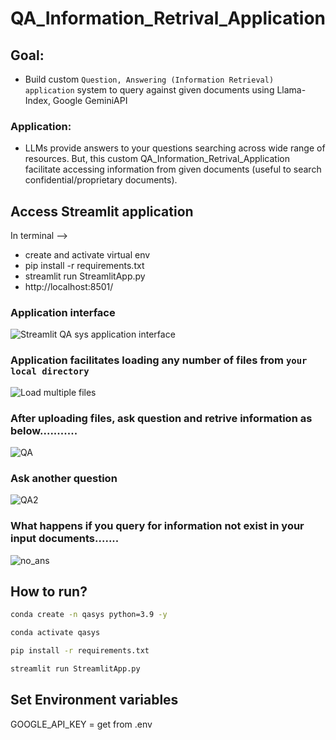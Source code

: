 
# QA_Information_Retrival_Application

## Goal: 
- Build custom `Question, Answering (Information Retrieval) application` system to query against given documents using Llama-Index, Google GeminiAPI     
### Application: 
- LLMs provide answers to your questions searching across wide range of resources. But, this custom QA_Information_Retrival_Application facilitate accessing information from given documents (useful to search confidential/proprietary documents).

## Access Streamlit application
In terminal -->
- create and activate virtual env
- pip install -r requirements.txt
- streamlit run StreamlitApp.py
- http://localhost:8501/
  
### Application interface

![Streamlit QA sys application interface](https://github.com/malleswarigelli/QA_Information_Retrival_Application/assets/84688050/d84cef4c-17b7-45fa-aca5-23e9a1efb9e3)

### Application facilitates loading any number of files from `your local directory`
![Load multiple files](https://github.com/malleswarigelli/QA_Information_Retrival_Application/assets/84688050/08dd0abf-5227-4c64-8f6f-8497c817f6ae)

### After uploading files, ask question and retrive information as below...........
![QA](https://github.com/malleswarigelli/QA_Information_Retrival_Application/assets/84688050/938118ca-cc8e-4410-988f-c3c2f4027c89)

### Ask another question
![QA2](https://github.com/malleswarigelli/QA_Information_Retrival_Application/assets/84688050/4e473f2c-c345-48cd-a18d-eb17cf39cf17)

### What happens if you query for information not exist in your input documents.......
![no_ans](https://github.com/malleswarigelli/QA_Information_Retrival_Application/assets/84688050/97b4ffc9-5216-4fd6-8fd5-54433425a606)


## How to run?

```bash
conda create -n qasys python=3.9 -y
```

```bash
conda activate qasys
```

```bash
pip install -r requirements.txt
```

```bash
streamlit run StreamlitApp.py
```

## Set Environment variables
GOOGLE_API_KEY = get from .env 
